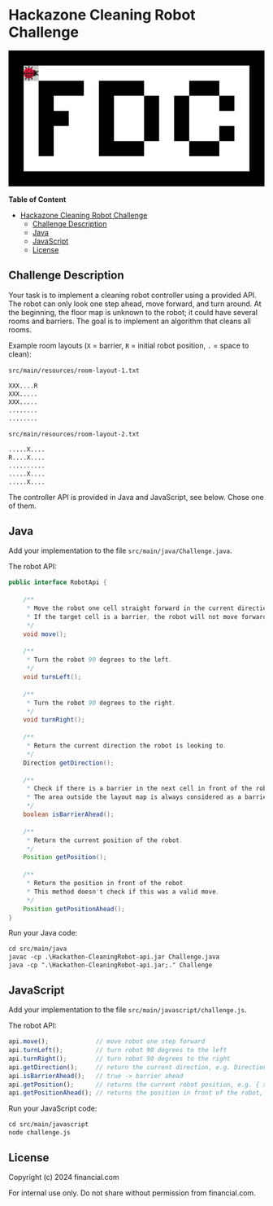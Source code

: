 # Hackazone Cleaning Robot Challenge

![](robot-animated.gif)

**Table of Content**
<!-- TOC -->
* [Hackazone Cleaning Robot Challenge](#hackazone-cleaning-robot-challenge)
  * [Challenge Description](#challenge-description)
  * [Java](#java)
  * [JavaScript](#javascript)
  * [License](#license)
<!-- TOC -->

## Challenge Description

Your task is to implement a cleaning robot controller using a provided API.
The robot can only look one step ahead, move forward, and turn around.
At the beginning, the floor map is unknown to the robot; it could have several rooms and barriers.
The goal is to implement an algorithm that cleans all rooms.

Example room layouts (`X` = barrier, `R` = initial robot position, `.` = space to clean):

`src/main/resources/room-layout-1.txt`
```
XXX....R
XXX.....
XXX.....
........
........
```

`src/main/resources/room-layout-2.txt`
```
.....X....
R....X....
..........
.....X....
.....X....
```

The controller API is provided in Java and JavaScript, see below. Chose one of them.

## Java

Add your implementation to the file `src/main/java/Challenge.java`.

The robot API:
```java
public interface RobotApi {

    /**
     * Move the robot one cell straight forward in the current direction.
     * If the target cell is a barrier, the robot will not move forward.
     */
    void move();

    /**
     * Turn the robot 90 degrees to the left.
     */
    void turnLeft();

    /**
     * Turn the robot 90 degrees to the right.
     */
    void turnRight();

    /**
     * Return the current direction the robot is looking to.
     */
    Direction getDirection();

    /**
     * Check if there is a barrier in the next cell in front of the robot.
     * The area outside the layout map is always considered as a barrier.
     */
    boolean isBarrierAhead();

    /**
     * Return the current position of the robot.
     */
    Position getPosition();

    /**
     * Return the position in front of the robot.
     * This method doesn't check if this was a valid move.
     */
    Position getPositionAhead();
}
```

Run your Java code:
```
cd src/main/java
javac -cp .\Hackathon-CleaningRobot-api.jar Challenge.java
java -cp ".\Hackathon-CleaningRobot-api.jar;." Challenge
```

## JavaScript

Add your implementation to the file `src/main/javascript/challenge.js`.

The robot API:
```javascript
api.move();             // move robot one step forward
api.turnLeft();         // turn robot 90 degrees to the left
api.turnRight();        // turn robot 90 degrees to the right
api.getDirection();     // return the current direction, e.g. Direction.RIGHT
api.isBarrierAhead();   // true -> barrier ahead
api.getPosition();      // returns the current robot position, e.g. { x: 1, y: 2 }
api.getPositionAhead(); // returns the position in front of the robot, doesn't check if a barrier
```

Run your JavaScript code:
```
cd src/main/javascript
node challenge.js
```

## License

Copyright (c) 2024 financial.com

For internal use only. Do not share without permission from financial.com.
